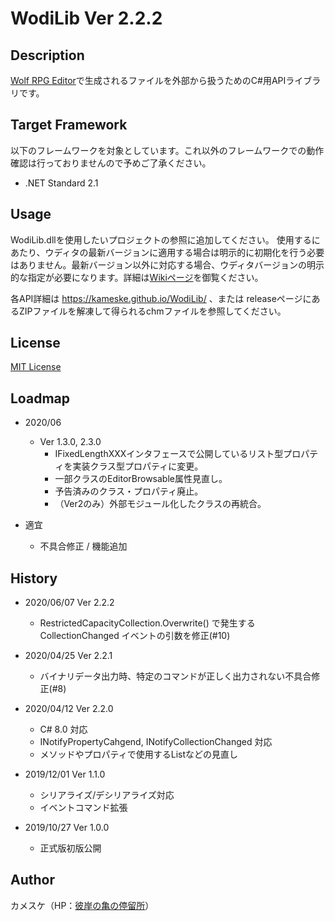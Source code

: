 WodiLib
Ver 2.2.2
====

Description
----------

[Wolf RPG Editor](https://www.silversecond.com/WolfRPGEditor/)で生成されるファイルを外部から扱うためのC#用APIライブラリです。

Target Framework
----------

以下のフレームワークを対象としています。これ以外のフレームワークでの動作確認は行っておりませんので予めご了承ください。

- .NET Standard 2.1

Usage
----------

WodiLib.dllを使用したいプロジェクトの参照に追加してください。
使用するにあたり、ウディタの最新バージョンに適用する場合は明示的に初期化を行う必要はありません。最新バージョン以外に対応する場合、ウディタバージョンの明示的な指定が必要になります。詳細は[Wikiページ](https://github.com/kameske/WodiLib/wiki/WoditorVersion)を御覧ください。

各API詳細は <https://kameske.github.io/WodiLib/> 、または releaseページにあるZIPファイルを解凍して得られるchmファイルを参照してください。

License
----------

[MIT License](https://github.com/kameske/WodiLib/blob/master/LICENSE)

Loadmap
----------

- 2020/06
  - Ver 1.3.0, 2.3.0
    - IFixedLengthXXXインタフェースで公開しているリスト型プロパティを実装クラス型プロパティに変更。
    - 一部クラスのEditorBrowsable属性見直し。
    - 予告済みのクラス・プロパティ廃止。
    - （Ver2のみ）外部モジュール化したクラスの再統合。

- 適宜
  - 不具合修正 / 機能追加

History
----------

- 2020/06/07 Ver 2.2.2
  - RestrictedCapacityCollection.Overwrite() で発生する　CollectionChanged イベントの引数を修正(#10)

- 2020/04/25 Ver 2.2.1
  - バイナリデータ出力時、特定のコマンドが正しく出力されない不具合修正(#8)

- 2020/04/12 Ver 2.2.0
  - C# 8.0 対応
  - INotifyPropertyCahgend, INotifyCollectionChanged 対応
  - メソッドやプロパティで使用するListなどの見直し

- 2019/12/01 Ver 1.1.0
  - シリアライズ/デシリアライズ対応
  - イベントコマンド拡張

- 2019/10/27 Ver 1.0.0
  - 正式版初版公開

Author
----------

カメスケ（HP：[彼岸の亀の停留所](http://kameske027.php.xdomain.jp/)）
